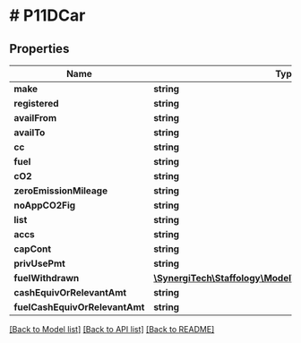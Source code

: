 # # P11DCar

## Properties

Name | Type | Description | Notes
------------ | ------------- | ------------- | -------------
**make** | **string** |  | [optional]
**registered** | **string** |  | [optional]
**availFrom** | **string** |  | [optional]
**availTo** | **string** |  | [optional]
**cc** | **string** |  | [optional]
**fuel** | **string** |  | [optional]
**cO2** | **string** |  | [optional]
**zeroEmissionMileage** | **string** |  | [optional]
**noAppCO2Fig** | **string** |  | [optional]
**list** | **string** |  | [optional]
**accs** | **string** |  | [optional]
**capCont** | **string** |  | [optional]
**privUsePmt** | **string** |  | [optional]
**fuelWithdrawn** | [**\SynergiTech\Staffology\Model\P11dCarFreeFuelWithdrawn**](P11dCarFreeFuelWithdrawn.md) |  | [optional]
**cashEquivOrRelevantAmt** | **string** |  | [optional]
**fuelCashEquivOrRelevantAmt** | **string** |  | [optional]

[[Back to Model list]](../../README.md#models) [[Back to API list]](../../README.md#endpoints) [[Back to README]](../../README.md)
